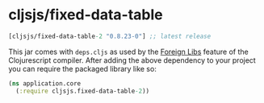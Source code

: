 # cljsjs/fixed-data-table

[](dependency)
```clojure
[cljsjs/fixed-data-table-2 "0.8.23-0"] ;; latest release
```
[](/dependency)

This jar comes with `deps.cljs` as used by the [Foreign Libs][flibs] feature
of the Clojurescript compiler. After adding the above dependency to your project
you can require the packaged library like so:

```clojure
(ns application.core
  (:require cljsjs.fixed-data-table-2))
```

[flibs]: https://clojurescript.org/reference/packaging-foreign-deps
